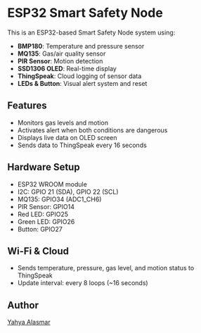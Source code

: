 # ESP32 Smart Safety Node

This is an ESP32-based Smart Safety Node system using:

- **BMP180**: Temperature and pressure sensor
- **MQ135**: Gas/air quality sensor
- **PIR Sensor**: Motion detection
- **SSD1306 OLED**: Real-time display
- **ThingSpeak**: Cloud logging of sensor data
- **LEDs & Button**: Visual alert system and reset

## Features

- Monitors gas levels and motion
- Activates alert when both conditions are dangerous
- Displays live data on OLED screen
- Sends data to ThingSpeak every 16 seconds

## Hardware Setup

- ESP32 WROOM module
- I2C: GPIO 21 (SDA), GPIO 22 (SCL)
- MQ135: GPIO34 (ADC1_CH6)
- PIR Sensor: GPIO14
- Red LED: GPIO25
- Green LED: GPIO26
- Button: GPIO27

## Wi-Fi & Cloud

- Sends temperature, pressure, gas level, and motion status to ThingSpeak
- Update interval: every 8 loops (~16 seconds)

## Author

[Yahya Alasmar](https://github.com/YahyaAlasmar)
